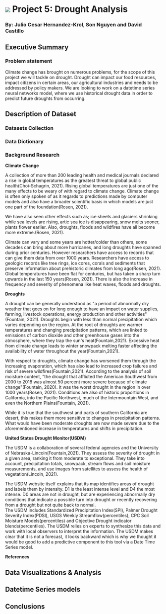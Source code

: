 # ![](https://ga-dash.s3.amazonaws.com/production/assets/logo-9f88ae6c9c3871690e33280fcf557f33.png) Project 5: Drought Analysis
### By: Julio Cesar Hernandez-Krol, Son Nguyen and David Castillo

## Executive Summary

### Problem statement

Climate change has brought on numerous problems, for the scope of this project we will tackle on drought.  Drought can impact our food resources, impact citizens in certain areas, our agricultural industries and needs to be addressed by policy makers.  We are looking to work on a datetime series neural networks model, where we use historical drought data in order to predict future droughts from occurring.  

## Description of Dataset

### Datasets Collection

### Data Dictionary


### Background Research

**Climate Change**

A collection of more than 200 leading health and medical journals declared a rise in global temperatures as the greatest threat to global public health(Choi-Schagrin, 2021). Rising global temperatures are just one of the many effects to be weary of with regard to climate change.  Climate change is often only spoken of as it regards to predictions made by computer models and also have a broader scientific basis in which models are just one part of the foundation(Rosen, 2021).

We have also seen other effects such as; ice sheets and glaciers shrinking while sea levels are rising, artic sea ice is disappearing, snow melts sooner, plants flower earlier.  Also, droughts, floods and wildfires have all become more extreme.(Rosen, 2021).

Climate can vary and some years are hotter/colder than others, some decades can bring about more hurricanes, and  long droughts have spanned during prior centuries.  However researchers have access to records that can give them data from over 1000 years.  Researchers have access to geologic records like tree rings, ice cores, corals and sediments that preserve information about prehistoric climates from long ago(Rosen, 2021). Global temperatures have been flat for centuries, but has taken a sharp turn upwards in the last 150 years(Rosen, 2021). There is also the increase in frequency and severity of phenomena like heat waves, floods and droughts.

**Droughts**

A drought can be generally understood as "a period of abnormally dry weather that goes on for long enough to have an impact on water supplies, farming, livestock operations, energy production and other activities"(Fountain, 2021). Droughts begin with less than normal precipitation which varies depending on the region. At the root of droughts are warmer temperatures and changing precipitation patterns, which are linked to emissions of carbon dioxide and other greenhouse gases into the atmosphere, where they trap the sun's heat(Fountain,2021). Excessive heat from climate change leads to winter snowpack melting faster affecting the availability of water throughout the year(Fountain,2021).

With respect to droughts, climate change has worsened them through the increasing evaporation, which has also lead to increased crop failures and risk of severe wildfires(Fountain,2021). According to the analysis of soil moisture content, "the drought that afflicted the American Southwest from 2000 to 2018 was almost 50 percent more severe because of climate change"(Fountain, 2020).  It was the worst drought in the region in over 1000 years(Rosen, 2021). Conditions are also of historic proportions in California, into the Pacific Northwest, much of the Intermountain West, and even the Northern Plains(Fountain, 2021).

While it is true that the southwest and parts of southern California are desert, this makes them more sensitive to changes in precipitation patterns. What would have been moderate droughts are now made severe due to the aforementioned increase in temperatures and shifts in precipitation.  

**United States Drought Monitor(USDM)**

The USDM is a collaboration of several federal agencies and the University of Nebraska-Lincoln(Fountain,2021).  They assess the severity of drought in a given area, ranking it from moderate to exceptional. They take into account, precipitation totals, snowpack, stream flows and soil moisture measurements, and use images from satellites to assess the health of vegetation(Lincoln, 2021).

The USDM website itself explains that its map identifies areas of drought and labels them by intensity. D1 is the least intense level and D4 the most intense. D0 areas are not in drought, but are experiencing abnormally dry conditions that indicate a possible turn into drought or recently recovering from a drought but not quite back to normal.  
The USDM includes Standardized Precipitation Index(SPI), Palmer Drought Severity Index(PDSI), USGS Weekly Streamflow(percentiles), CPC Soil Moisture Models(percentiles) and Objective Drought indicator blends(percentiles).  The USDM relies on experts to synthesize this data and work with local observers to interpret the information.  The USDM makes clear that it is not a forecast, it looks backward which is why we thought it would be good to add a predictive component to this tool via a Date Time Series model.

**References**

## Data Visualizations & Analysis

## Datetime Series models


## Conclusions
